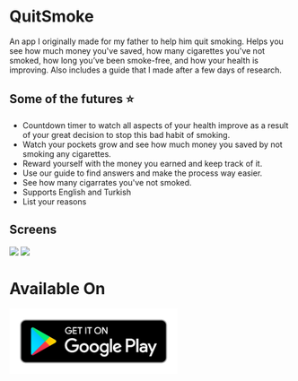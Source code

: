 # QuitSmoke

An app I originally made for my father to help him quit smoking. Helps you see how much money you've saved, how many cigarettes you've not smoked, how long you’ve been smoke-free, and how your health is improving. Also includes a guide that I made after a few days of research.

## Some of the futures :star:

- Countdown timer to watch all aspects of your health improve as a result of your great decision to stop this bad habit of smoking.
- Watch your pockets grow and see how much money you saved by not smoking any cigarettes.
- Reward yourself with the money you earned and keep track of it.
- Use our guide to find answers and make the process way easier.
- See how many cigarrates you've not smoked.
- Supports English and Turkish
- List your reasons

## Screens

<img  src="screens/1.png"/>
<img src="screens/2.png"/>

# Available On

[<img width="300" src="screens/google-play-badge.png"/>](https://play.google.com/store/apps/details?id=com.jmsc.quitsmoke)

